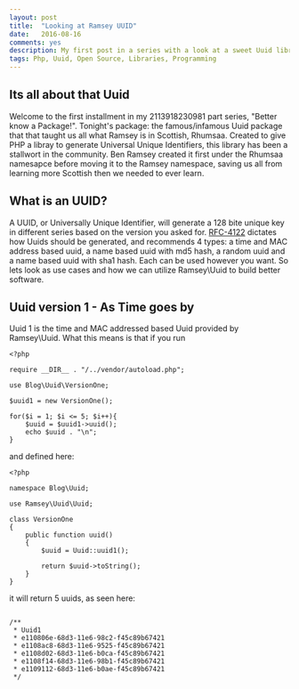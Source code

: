 ```yaml
---
layout: post
title:  "Looking at Ramsey UUID"
date:   2016-08-16
comments: yes
description: My first post in a series with a look at a sweet Uuid library
tags: Php, Uuid, Open Source, Libraries, Programming
---
```


## Its all about that Uuid

Welcome to the first installment in my 2113918230981 part series, "Better know a Package!". Tonight's package: the famous/infamous Uuid package that that taught us all what Ramsey is in Scottish, Rhumsaa. Created to give PHP a libray to generate Universal Unique Identifiers, this library has been a stallwort in the community. Ben Ramsey created it first under the Rhumsaa namesapce before moving it to the Ramsey namespace, saving us all from learning more Scottish then we needed to ever learn. 

## What is an UUID?

A UUID, or Universally Unique Identifier, will generate a 128 bite unique key in different series based on the version you asked for. [RFC-4122](https://tools.ietf.org/html/rfc4122) dictates how Uuids should be generated, and recommends 4 types: a time and MAC address based uuid, a name based uuid with md5 hash, a random uuid and a name based uuid with sha1 hash. Each can be used however you want. So lets look as use cases and how we can utilize Ramsey\Uuid to build better software. 

## Uuid version 1 - As Time goes by

Uuid 1 is the time and MAC addressed based Uuid provided by Ramsey\Uuid. What this means is that if you run 

```
<?php

require __DIR__ . "/../vendor/autoload.php";

use Blog\Uuid\VersionOne;

$uuid1 = new VersionOne();

for($i = 1; $i <= 5; $i++){
    $uuid = $uuid1->uuid();
    echo $uuid . "\n";
}
```

and defined here:

```
<?php

namespace Blog\Uuid;

use Ramsey\Uuid\Uuid;

class VersionOne
{
    public function uuid()
    {
        $uuid = Uuid::uuid1();

        return $uuid->toString();
    }
}
```

it will return 5 uuids, as seen here:

```

/**
 * Uuid1
 * e110806e-68d3-11e6-98c2-f45c89b67421
 * e1108ac8-68d3-11e6-9525-f45c89b67421
 * e1108d02-68d3-11e6-b0ca-f45c89b67421
 * e1108f14-68d3-11e6-98b1-f45c89b67421
 * e1109112-68d3-11e6-b0ae-f45c89b67421
 */
 ```
 


